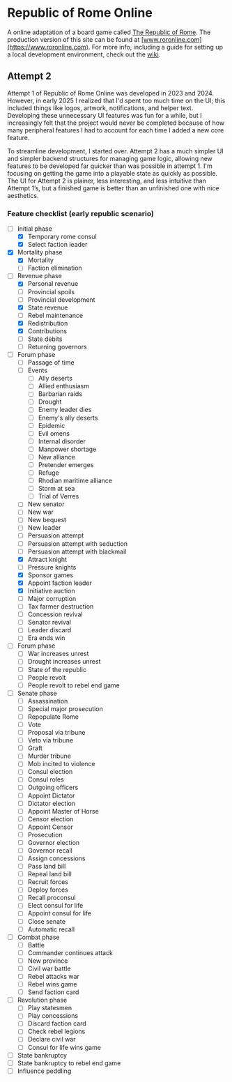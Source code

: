 # Republic of Rome Online

A online adaptation of a board game called [The Republic of Rome](https://boardgamegeek.com/boardgame/1513/republic-rome). The production version of this site can be found at [www.roronline.com](https://www.roronline.com). For more info, including a guide for setting up a local development environment, check out the [wiki](https://github.com/iamlogand/republic-of-rome-online/wiki).

## Attempt 2

Attempt 1 of Republic of Rome Online was developed in 2023 and 2024. However, in early 2025 I realized that I'd spent too much time on the UI; this included things like logos, artwork, notifications, and helper text. Developing these unnecessary UI features was fun for a while, but I increasingly felt that the project would never be completed because of how many peripheral features I had to account for each time I added a new core feature.

To streamline development, I started over. Attempt 2 has a much simpler UI and simpler backend structures for managing game logic, allowing new features to be developed far quicker than was possible in attempt 1. I'm focusing on getting the game into a playable state as quickly as possible. The UI for Attempt 2 is plainer, less interesting, and less intuitive than Attempt 1’s, but a finished game is better than an unfinished one with nice aesthetics.

### Feature checklist (early republic scenario)

- [ ] Initial phase
  - [x] Temporary rome consul
  - [x] Select faction leader
- [x] Mortality phase
  - [x] Mortality
  - [ ] Faction elimination
- [ ] Revenue phase
  - [x] Personal revenue
  - [ ] Provincial spoils
  - [ ] Provincial development
  - [x] State revenue
  - [ ] Rebel maintenance
  - [x] Redistribution
  - [x] Contributions
  - [ ] State debits
  - [ ] Returning governors
- [ ] Forum phase
  - [ ] Passage of time
  - [ ] Events
    - [ ] Ally deserts
    - [ ] Allied enthusiasm
    - [ ] Barbarian raids
    - [ ] Drought
    - [ ] Enemy leader dies
    - [ ] Enemy's ally deserts
    - [ ] Epidemic
    - [ ] Evil omens
    - [ ] Internal disorder
    - [ ] Manpower shortage
    - [ ] New alliance
    - [ ] Pretender emerges
    - [ ] Refuge
    - [ ] Rhodian maritime alliance
    - [ ] Storm at sea
    - [ ] Trial of Verres
  - [ ] New senator
  - [ ] New war
  - [ ] New bequest
  - [ ] New leader
  - [ ] Persuasion attempt
  - [ ] Persuasion attempt with seduction
  - [ ] Persuasion attempt with blackmail
  - [x] Attract knight
  - [ ] Pressure knights
  - [x] Sponsor games
  - [x] Appoint faction leader
  - [x] Initiative auction
  - [ ] Major corruption
  - [ ] Tax farmer destruction
  - [ ] Concession revival
  - [ ] Senator revival
  - [ ] Leader discard
  - [ ] Era ends win
- [ ] Forum phase
  - [ ] War increases unrest
  - [ ] Drought increases unrest
  - [ ] State of the republic
  - [ ] People revolt
  - [ ] People revolt to rebel end game
- [ ] Senate phase
  - [ ] Assassination
  - [ ] Special major prosecution
  - [ ] Repopulate Rome
  - [ ] Vote
  - [ ] Proposal via tribune
  - [ ] Veto via tribune
  - [ ] Graft
  - [ ] Murder tribune
  - [ ] Mob incited to violence
  - [ ] Consul election
  - [ ] Consul roles
  - [ ] Outgoing officers
  - [ ] Appoint Dictator
  - [ ] Dictator election
  - [ ] Appoint Master of Horse
  - [ ] Censor election
  - [ ] Appoint Censor
  - [ ] Prosecution
  - [ ] Governor election
  - [ ] Governor recall
  - [ ] Assign concessions
  - [ ] Pass land bill
  - [ ] Repeal land bill
  - [ ] Recruit forces
  - [ ] Deploy forces
  - [ ] Recall proconsul
  - [ ] Elect consul for life
  - [ ] Appoint consul for life
  - [ ] Close senate
  - [ ] Automatic recall
- [ ] Combat phase
  - [ ] Battle
  - [ ] Commander continues attack
  - [ ] New province
  - [ ] Civil war battle
  - [ ] Rebel attacks war
  - [ ] Rebel wins game
  - [ ] Send faction card
- [ ] Revolution phase
  - [ ] Play statesmen
  - [ ] Play concessions
  - [ ] Discard faction card
  - [ ] Check rebel legions
  - [ ] Declare civil war
  - [ ] Consul for life wins game
- [ ] State bankruptcy
- [ ] State bankruptcy to rebel end game
- [ ] Influence peddling